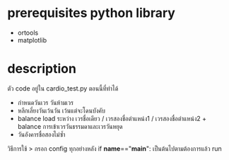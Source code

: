 # prerequisites python library
- ortools
- matplotlib

# description
ตัว code อยู่ใน cardio_test.py
ตอนนี้ที่ทำได้
- กำหนดวันเวร วันห้ามเวร
- หลีกเลี่ยงวันเว้นวัน เว้นแต่จะโดนบังคับ
- balance load ระหว่าง เวรชื่อเดียว / เวรสองชื่อตำแหน่ง1 / เวรสองชื่อตำแหน่ง2 + balance การเข้าเวรวันธรรมดาและเวรวันหยุด
- วันอังคารชื่อสองไม่ซ้ำ

วิธีการใช้ > กรอก config ทุกอย่างหลัง if __name__=="__main__": เป็นต้นไปตามต้องการแล้ว run 


